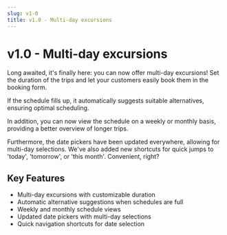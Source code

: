 ```yaml
---
slug: v1-0
title: v1.0 - Multi-day excursions
---
```


# v1.0 - Multi-day excursions

Long awaited, it's finally here: you can now offer multi-day excursions! Set the duration of the trips and let your customers easily book them in the booking form.

If the schedule fills up, it automatically suggests suitable alternatives, ensuring optimal scheduling.

In addition, you can now view the schedule on a weekly or monthly basis, providing a better overview of longer trips.

Furthermore, the date pickers have been updated everywhere, allowing for multi-day selections. We've also added new shortcuts for quick jumps to 'today', 'tomorrow', or 'this month'. Convenient, right?

## Key Features

- Multi-day excursions with customizable duration
- Automatic alternative suggestions when schedules are full
- Weekly and monthly schedule views
- Updated date pickers with multi-day selections
- Quick navigation shortcuts for date selection
